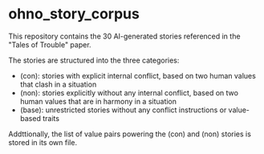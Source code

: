 # ohno_story_corpus

This repository contains the 30 AI-generated stories referenced in the "Tales of Trouble" paper.

The stories are structured into the three categories: 
- (con): stories with explicit internal conflict, based on two human values that clash in a situation
- (non): stories explicitly without any internal conflict, based on two human values that are in harmony in a situation
- (base): unrestricted stories without any conflict instructions or value-based traits

Addttionally, the list of value pairs powering the (con) and (non) stories is stored in its own file. 
